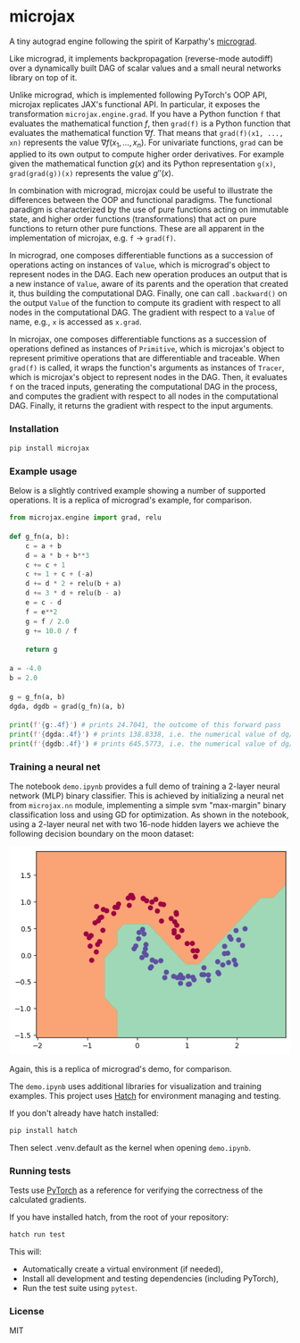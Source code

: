 
# microjax

A tiny autograd engine following the spirit of Karpathy's [micrograd](https://github.com/karpathy/micrograd/blob/master/README.md). 

Like micrograd, it implements backpropagation (reverse-mode autodiff) over a dynamically built DAG of scalar values and a small neural networks library on top of it. 

Unlike micrograd, which is implemented following PyTorch's OOP API, microjax replicates JAX's functional API. In particular, it exposes the transformation `microjax.engine.grad`. If you have a Python function `f` that evaluates the mathematical function $f$, then `grad(f)` is a Python function that evaluates the mathematical function $\nabla f$. That means that `grad(f)(x1, ..., xn)` represents the value $\nabla f(x_1, \ldots, x_n)$. For univariate functions, `grad` can be applied to its own output to compute higher order derivatives. For example given the mathematical function $g(x)$ and its Python representation `g(x)`, `grad(grad(g))(x)` represents the value $g''(x)$.

In combination with micrograd, microjax could be useful to illustrate the differences between the OOP and functional paradigms. The functional paradigm is characterized by the use of pure functions acting on immutable state, and higher order functions (transformations) that act on pure functions to return other pure functions. These are all apparent in the implementation of microjax, e.g. `f` -> `grad(f)`.

In micrograd, one composes differentiable functions as a succession of operations acting on instances of `Value`, which is micrograd's object to represent nodes in the DAG. Each new operation produces an output that is a new instance of `Value`, aware of its parents and the operation that created it, thus building the computational DAG. Finally, one can call `.backward()` on the output `Value` of the function to compute its gradient with respect to all nodes in the computational DAG. The gradient with respect to a `Value` of name, e.g., `x` is accessed as `x.grad`. 

In microjax, one composes differentiable functions as a succession of operations defined as instances of `Primitive`, which is microjax's object to represent primitive operations that are differentiable and traceable. When `grad(f)` is called, it wraps the function's arguments as instances of `Tracer`, which is microjax's object to represent nodes in the DAG. Then, it evaluates `f` on the traced inputs, generating the computational DAG in the process, and computes the gradient with respect to all nodes in the computational DAG. Finally, it returns the gradient with respect to the input arguments.

### Installation

```bash
pip install microjax
```

### Example usage

Below is a slightly contrived example showing a number of supported operations. It is a replica of micrograd's example, for comparison.

```python
from microjax.engine import grad, relu

def g_fn(a, b):
    c = a + b
    d = a * b + b**3
    c += c + 1
    c += 1 + c + (-a)
    d += d * 2 + relu(b + a)
    d += 3 * d + relu(b - a)
    e = c - d
    f = e**2
    g = f / 2.0
    g += 10.0 / f

    return g

a = -4.0
b = 2.0

g = g_fn(a, b)
dgda, dgdb = grad(g_fn)(a, b)

print(f'{g:.4f}') # prints 24.7041, the outcome of this forward pass
print(f'{dgda:.4f}') # prints 138.8338, i.e. the numerical value of dg/da
print(f'{dgdb:.4f}') # prints 645.5773, i.e. the numerical value of dg/db
```

### Training a neural net

The notebook `demo.ipynb` provides a full demo of training a 2-layer neural network (MLP) binary classifier. This is achieved by initializing a neural net from `microjax.nn` module, implementing a simple svm "max-margin" binary classification loss and using GD for optimization. As shown in the notebook, using a 2-layer neural net with two 16-node hidden layers we achieve the following decision boundary on the moon dataset:

![2d neuron](moon_mlp.png)

Again, this is a replica of micrograd's demo, for comparison.

The `demo.ipynb` uses additional libraries for visualization and training examples. This project uses [Hatch](https://hatch.pypa.io/latest/) for environment managing and testing. 

If you don't already have hatch installed:
```bash
pip install hatch
```
Then select .venv.default as the kernel when opening `demo.ipynb`.

### Running tests

Tests use [PyTorch](https://pytorch.org/) as a reference for verifying the correctness of the calculated gradients. 

If you have installed hatch, from the root of your repository:
```bash
hatch run test
```

This will:
* Automatically create a virtual environment (if needed),
* Install all development and testing dependencies (including PyTorch),
* Run the test suite using `pytest`.

### License

MIT

